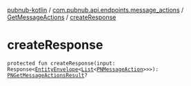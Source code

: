 [pubnub-kotlin](../../index.md) / [com.pubnub.api.endpoints.message_actions](../index.md) / [GetMessageActions](index.md) / [createResponse](./create-response.md)

# createResponse

`protected fun createResponse(input: Response<`[`EntityEnvelope`](../../com.pubnub.api.models.server.objects_api/-entity-envelope/index.md)`<`[`List`](https://kotlinlang.org/api/latest/jvm/stdlib/kotlin.collections/-list/index.html)`<`[`PNMessageAction`](../../com.pubnub.api.models.consumer.message_actions/-p-n-message-action/index.md)`>>>): `[`PNGetMessageActionsResult`](../../com.pubnub.api.models.consumer.message_actions/-p-n-get-message-actions-result/index.md)`?`